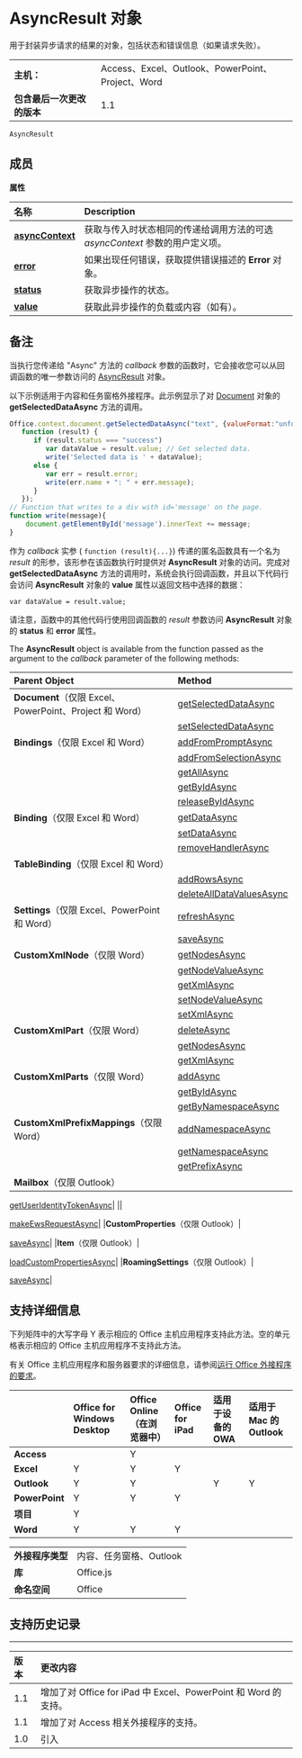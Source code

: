 
# <a name="asyncresult-object"></a>AsyncResult 对象
用于封装异步请求的结果的对象，包括状态和错误信息（如果请求失败）。

|||
|:-----|:-----|
|**主机：**|Access、Excel、Outlook、PowerPoint、Project、Word|
|**包含最后一次更改的版本**|1.1|

```
AsyncResult
```


## <a name="members"></a>成员


**属性**


|**名称**|**Description**|
|:-----|:-----|
|**[asyncContext](../../reference/shared/asyncresult.asynccontext.md)**|获取与传入时状态相同的传递给调用方法的可选 _asyncContext_ 参数的用户定义项。|
|**[error](../../reference/shared/asyncresult.error.md)**|如果出现任何错误，获取提供错误描述的 **Error** 对象。|
|**[status](../../reference/shared/asyncresult.status.md)**|获取异步操作的状态。|
|**[value](../../reference/shared/asyncresult.value.md)**|获取此异步操作的负载或内容（如有）。|

## <a name="remarks"></a>备注

当执行您传递给 "Async" 方法的 _callback_ 参数的函数时，它会接收您可以从回调函数的唯一参数访问的 [AsyncResult](../../reference/shared/asyncresult.md) 对象。

以下示例适用于内容和任务窗格外接程序。此示例显示了对  [Document](../../reference/shared/document.getselecteddataasync.md) 对象的**getSelectedDataAsync** 方法的调用。




```js
Office.context.document.getSelectedDataAsync("text", {valueFormat:"unformatted", filterType:"all"}, 
   function (result) {
      if (result.status === "success")      
         var dataValue = result.value; // Get selected data.
         write('Selected data is ' + dataValue);
      else {            
         var err = result.error; 
         write(err.name + ": " + err.message);
      }
   });
// Function that writes to a div with id='message' on the page.
function write(message){
    document.getElementById('message').innerText += message; 
}

```

作为  _callback_ 实参 ( `function (result){...}`) 传递的匿名函数具有一个名为  _result_ 的形参，该形参在该函数执行时提供对 **AsyncResult** 对象的访问。完成对 **getSelectedDataAsync** 方法的调用时，系统会执行回调函数，并且以下代码行会访问 **AsyncResult** 对象的 **value** 属性以返回文档中选择的数据：

 `var dataValue = result.value;`

请注意，函数中的其他代码行使用回调函数的  _result_ 参数访问 **AsyncResult** 对象的 **status** 和 **error** 属性。

The **AsyncResult** object is available from the function passed as the argument to the _callback_ parameter of the following methods:



|**Parent Object**|**Method**|
|:-----|:-----|
|**Document**（仅限 Excel、PowerPoint、Project 和 Word）|[getSelectedDataAsync](../../reference/shared/document.getselecteddataasync.md)|
||[setSelectedDataAsync](../../reference/shared/document.setselecteddataasync.md)|
|**Bindings**（仅限 Excel 和 Word）|[addFromPromptAsync](../../reference/shared/bindings.addfrompromptasync.md)|
||[addFromSelectionAsync](../../reference/shared/bindings.addfromselectionasync.md)|
||[getAllAsync](../../reference/shared/bindings.getallasync.md)|
||[getByIdAsync](../../reference/shared/bindings.getbyidasync.md)|
||[releaseByIdAsync](../../reference/shared/bindings.releasebyidasync.md)|
|**Binding**（仅限 Excel 和 Word）|[getDataAsync](../../reference/shared/binding.getdataasync.md)|
||[setDataAsync](../../reference/shared/binding.setdataasync.md)|
||[removeHandlerAsync](../../reference/shared/binding.removehandlerasync.md)|
|**TableBinding**（仅限 Excel 和 Word）||
||[addRowsAsync](../../reference/shared/binding.tablebinding.addrowsasync.md)|
||[deleteAllDataValuesAsync](../../reference/shared/binding.tablebinding.deletealldatavaluesasync.md)|
|**Settings**（仅限 Excel、PowerPoint 和 Word）|[refreshAsync](../../reference/shared/settings.refreshasync.md)|
||[saveAsync](../../reference/shared/settings.saveasync.md)|
|**CustomXmlNode**（仅限 Word）|[getNodesAsync](../../reference/shared/customxmlnode.getnodesasync.md)|
||[getNodeValueAsync](../../reference/shared/customxmlnode.getnodevalueasync.md)|
||[getXmlAsync](../../reference/shared/customxmlnode.getxmlasync.md)|
||[setNodeValueAsync](../../reference/shared/customxmlnode.setnodevalueasync.md)|
||[setXmlAsync](../../reference/shared/customxmlnode.setxmlasync.md)|
|**CustomXmlPart**（仅限 Word）|[deleteAsync](../../reference/shared/customxmlpart.deleteasync.md)|
||[getNodesAsync](../../reference/shared/customxmlpart.getnodesasync.md)|
||[getXmlAsync](../../reference/shared/customxmlpart.getxmlasync.md)|
|**CustomXmlParts**（仅限 Word）|[addAsync](../../reference/shared/customxmlparts.addasync.md)|
||[getByIdAsync](../../reference/shared/customxmlparts.getbyidasync.md)|
||[getByNamespaceAsync](../../reference/shared/customxmlparts.getbynamespaceasync.md)|
|**CustomXmlPrefixMappings**（仅限 Word）|[addNamespaceAsync](../../reference/shared/customxmlprefixmappings.addnamespaceasync.md)|
||[getNamespaceAsync](../../reference/shared/customxmlprefixmappings.getnamespaceasync.md)|
||[getPrefixAsync](../../reference/shared/customxmlprefixmappings.getprefixasync.md)|
|**Mailbox**（仅限 Outlook）|
  [getUserIdentityTokenAsync](http://msdn.microsoft.com/library/c658518b-6867-41a0-99cf-810303e4c539%28Office.15%29.aspx)|
||
  [makeEwsRequestAsync](http://msdn.microsoft.com/library/2ec380e0-4a67-4146-92a6-6a39f65dc6f2%28Office.15%29.aspx)|
|**CustomProperties**（仅限 Outlook）|
  [saveAsync](http://msdn.microsoft.com/library/690d5aa9-62b5-4e5c-9548-62dfdbb5fa56%28Office.15%29.aspx)|
|**Item**（仅限 Outlook）|
  [loadCustomPropertiesAsync](http://msdn.microsoft.com/library/dfbec151-8ea7-4915-b723-09ea1396a261%28Office.15%29.aspx)|
|**RoamingSettings**（仅限 Outlook）|
  [saveAsync](http://msdn.microsoft.com/library/a616f71c-a447-423f-a0d2-e9d6f1ac32f8%28Office.15%29.aspx)|

## <a name="support-details"></a>支持详细信息


下列矩阵中的大写字母 Y 表示相应的 Office 主机应用程序支持此方法。空的单元格表示相应的 Office 主机应用程序不支持此方法。

有关 Office 主机应用程序和服务器要求的详细信息，请参阅[运行 Office 外接程序的要求](../../docs/overview/requirements-for-running-office-add-ins.md)。



| |**Office for Windows Desktop**|**Office Online（在浏览器中）**|**Office for iPad**|**适用于设备的 OWA**|**适用于 Mac 的 Outlook**|
|:-----|:-----|:-----|:-----|:-----|:-----|
|**Access**||Y||||
|**Excel**|Y|Y|Y|||
|**Outlook**|Y|Y||Y|Y|
|**PowerPoint**|Y|Y|Y|||
|**项目**|Y|||||
|**Word**|Y|Y|Y|||

|||
|:-----|:-----|
|**外接程序类型**|内容、任务窗格、Outlook|
|**库**|Office.js|
|**命名空间**|Office|

## <a name="support-history"></a>支持历史记录



****


|**版本**|**更改内容**|
|:-----|:-----|
|1.1|增加了对 Office for iPad 中 Excel、PowerPoint 和 Word 的支持。|
|1.1|增加了对 Access 相关外接程序的支持。|
|1.0|引入|

